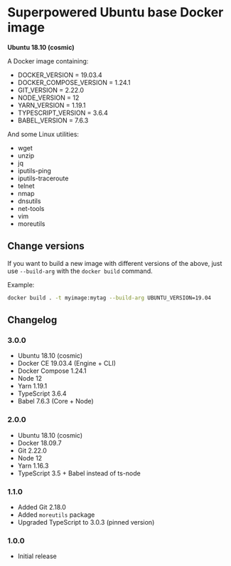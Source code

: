 # Superpowered Ubuntu base Docker image

**Ubuntu 18.10 (cosmic)**

A Docker image containing:

- DOCKER_VERSION = 19.03.4
- DOCKER_COMPOSE_VERSION = 1.24.1
- GIT_VERSION = 2.22.0
- NODE_VERSION = 12
- YARN_VERSION = 1.19.1
- TYPESCRIPT_VERSION = 3.6.4
- BABEL_VERSION = 7.6.3

And some Linux utilities:

- wget
- unzip
- jq
- iputils-ping
- iputils-traceroute
- telnet
- nmap
- dnsutils
- net-tools
- vim
- moreutils

## Change versions

If you want to build a new image with different versions of the above,
just use `--build-arg` with the `docker build` command.

Example:

```bash
docker build . -t myimage:mytag --build-arg UBUNTU_VERSION=19.04
```

## Changelog

### 3.0.0

- Ubuntu 18.10 (cosmic)
- Docker CE 19.03.4 (Engine + CLI)
- Docker Compose 1.24.1
- Node 12
- Yarn 1.19.1
- TypeScript 3.6.4
- Babel 7.6.3 (Core + Node)

### 2.0.0

- Ubuntu 18.10 (cosmic)
- Docker 18.09.7
- Git 2.22.0
- Node 12
- Yarn 1.16.3
- TypeScript 3.5 + Babel instead of ts-node

### 1.1.0

- Added Git 2.18.0
- Added `moreutils` package
- Upgraded TypeScript to 3.0.3 (pinned version)

### 1.0.0

- Initial release
